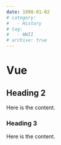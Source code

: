 ```yaml
---
date: 1998-01-02
# category:
#   - History
# tag:
#   - WWII
# archive: true
---
```


# Vue

## Heading 2

Here is the content.

### Heading 3

Here is the content.
